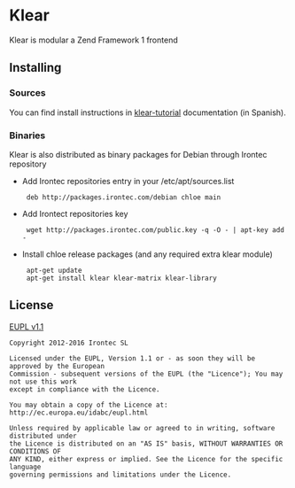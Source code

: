 # Klear

Klear is modular a Zend Framework 1 frontend

## Installing

### Sources
You can find install instructions in [klear-tutorial](http://irontec.github.io/klear-tutorial/index.html) documentation (in Spanish).

### Binaries
Klear is also distributed as binary packages for Debian through Irontec repository

* Add Irontec repositories entry in your /etc/apt/sources.list 

  ```
   deb http://packages.irontec.com/debian chloe main
  ```

* Add Irontect repositories key

   ```
    wget http://packages.irontec.com/public.key -q -O - | apt-key add -
   ```

* Install chloe release packages (and any required extra klear module)

   ```
    apt-get update
    apt-get install klear klear-matrix klear-library
  ```

## License

[EUPL v1.1](https://github.com/irontec/android-kotlin-samples/blob/master/LICENSE.txt)

```
Copyright 2012-2016 Irontec SL

Licensed under the EUPL, Version 1.1 or - as soon they will be approved by the European
Commission - subsequent versions of the EUPL (the "Licence"); You may not use this work
except in compliance with the Licence.

You may obtain a copy of the Licence at:
http://ec.europa.eu/idabc/eupl.html

Unless required by applicable law or agreed to in writing, software distributed under 
the Licence is distributed on an "AS IS" basis, WITHOUT WARRANTIES OR CONDITIONS OF 
ANY KIND, either express or implied. See the Licence for the specific language 
governing permissions and limitations under the Licence.
```
